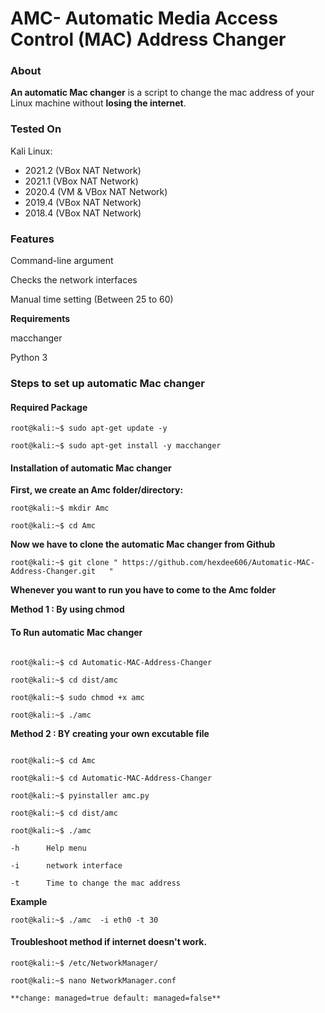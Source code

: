 # AMC- Automatic Media Access Control (MAC) Address Changer 

### **About**

**An automatic Mac changer** is a script to change the mac address of your Linux machine without **losing the internet**.



### Tested On 

 Kali Linux:
 - 2021.2 (VBox      NAT Network) 
 - 2021.1 (VBox      NAT Network) 
 - 2020.4 (VM & VBox NAT Network)
 - 2019.4 (VBox      NAT Network)
 - 2018.4 (VBox      NAT Network)
 



### **Features** 

Command-line argument

Checks the network interfaces

Manual time setting (Between 25 to 60)



**Requirements**

macchanger 

Python 3



### Steps to set up **automatic Mac changer**

#### Required Package
```console
root@kali:~$ sudo apt-get update -y

root@kali:~$ sudo apt-get install -y macchanger
```


#### Installation of automatic Mac changer

**First, we create an Amc folder/directory:**
```console
root@kali:~$ mkdir Amc 

root@kali:~$ cd Amc
```

**Now we have to clone the automatic Mac changer from Github**
```console
root@kali:~$ git clone " https://github.com/hexdee606/Automatic-MAC-Address-Changer.git   "
```
**Whenever you want to run you have to come to the Amc folder**

**Method 1 : By using chmod**

#### **To Run automatic Mac changer**
```console

root@kali:~$ cd Automatic-MAC-Address-Changer

root@kali:~$ cd dist/amc

root@kali:~$ sudo chmod +x amc  

root@kali:~$ ./amc
```


**Method 2 : BY creating your own excutable file**
```console 

root@kali:~$ cd Amc

root@kali:~$ cd Automatic-MAC-Address-Changer

root@kali:~$ pyinstaller amc.py

root@kali:~$ cd dist/amc

root@kali:~$ ./amc

```

    -h      Help menu
    
    -i      network interface
    
    -t      Time to change the mac address 



**Example**
```console
root@kali:~$ ./amc  -i eth0 -t 30
```


#### Troubleshoot method if internet doesn't work.
```console
root@kali:~$ /etc/NetworkManager/ 

root@kali:~$ nano NetworkManager.conf 

**change: managed=true default: managed=false**

```

 
